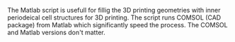 The Matlab script is usefull for fillig the 3D printing geometries with inner periodeical cell structures for 3D printing. The script runs COMSOL (CAD package) from Matlab which significantly speed the process. The COMSOL and Matlab versions don't matter.
